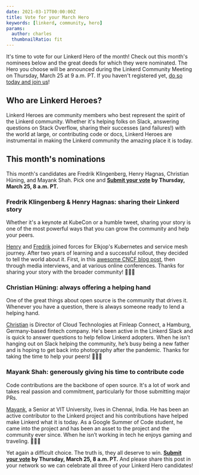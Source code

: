 ```yaml
---
date: 2021-03-17T00:00:00Z
title: Vote for your March Hero
keywords: [linkerd, community, hero]
params:
  author: charles
  thumbnailRatio: fit
---
```


It's time to vote for our Linkerd Hero of the month! Check out this month's nominees below and the great deeds for which they were nominated. The Hero you choose will be announced during the Linkerd Community Meeting on Thursday, March 25 at 9 a.m. PT. If you haven't registered yet, [do so today and join us](https://community.cncf.io/events/details/cncf-linkerd-online-community-meetup-presents-march-linkerd-online-community-meetup/#/)!

## Who are Linkerd Heroes?

Linkerd Heroes are community members who best represent the spirit of the Linkerd community. Whether it's helping folks on Slack, answering questions on Stack Overflow, sharing their successes (and failures!) with the world at large, or contributing code or docs, Linkerd Heroes are instrumental in making the Linkerd community the amazing place it is today.

## This month's nominations

This month's candidates are Fredrik Klingenberg, Henry Hagnas, Christian Hüning, and Mayank Shah. Pick one and **[Submit your vote](https://docs.google.com/forms/d/e/1FAIpQLScXwgZpLsVW0SQNKtUgVOgEdL2fD9tYNbMB61bV7LAoghnJow/viewform?usp=sf_link) by Thursday, March 25, 8 a.m. PT.**

### Fredrik Klingenberg & Henry Hagnas: sharing their Linkerd story

Whether it's a keynote at KubeCon or a humble tweet, sharing your story is one of the most powerful ways that you can grow the community and help your peers.

[Henry](https://www.linkedin.com/in/hagnas/) and [Fredrik](https://www.linkedin.com/in/fredrikklingenberg/) joined forces for Elkjop's Kubernetes and service mesh journey. After two years of learning and a successful rollout, they decided to tell the world about it. First, in this [awesome CNCF blog post](https://www.cncf.io/blog/2021/02/19/how-a-4-billion-retailer-built-an-enterprise-ready-kubernetes-platform-powered-by-linkerd/), then through media interviews, and at various online conferences. Thanks for sharing your story with the broader community!  👏👏👏

### Christian Hüning: always offering a helping hand

One of the great things about open source is the community that drives it. Whenever you have a question, there is always someone ready to lend a helping hand.

[Christian](http://linkedin.com/in/christian-h%C3%BCning-964191a3) is Director of Cloud Technologies at Finleap Connect, a Hamburg, Germany-based fintech company. He's been active in the Linkerd Slack and is quick to answer questions to help fellow Linkerd adopters. When he isn’t hanging out on Slack helping the community, he’s busy being a new father and is hoping to get back into photography after the pandemic. Thanks for taking the time to help your peers! 👏👏👏

### Mayank Shah: generously giving his time to contribute code

Code contributions are the backbone of open source. It's a lot of work and takes real passion and commitment, particularly for those submitting major PRs.

[Mayank](http://github.com/mayankshah1607), a Senior at VIT University, lives in Chennai, India. He has been an active contributor to the Linkerd project and his contributions have helped make Linkerd what it is today. As a Google Summer of Code student, he came into the project and has been an asset to the project and the community ever since. When he isn’t working in tech he enjoys gaming and traveling. 👏👏👏

Yet again a difficult choice. The truth is, they all deserve to win. **[Submit your vote](https://docs.google.com/forms/d/e/1FAIpQLScXwgZpLsVW0SQNKtUgVOgEdL2fD9tYNbMB61bV7LAoghnJow/viewform?usp=sf_link) by Thursday, March 25, 8 a.m. PT.** And please share this post in your network so we can celebrate all three of your Linkerd Hero candidates!
